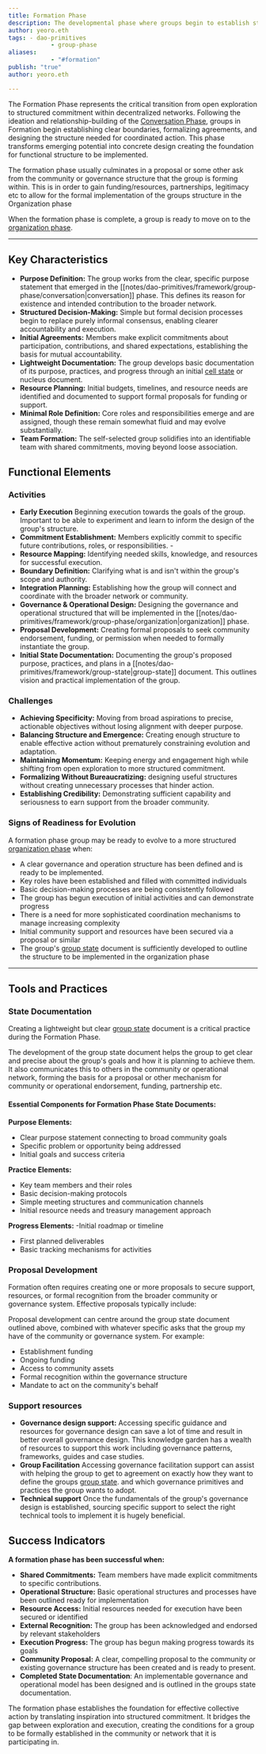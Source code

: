```yaml
---
title: Formation Phase
description: The developmental phase where groups begin to establish structure, initial agreements, and concrete initiatives after the exploratory Conversation phase 
author: yeoro.eth
tags: - dao-primitives 
			- group-phase 
aliases: 
			- "#formation" 
publish: "true"
author: yeoro.eth

---
```


The Formation Phase represents the critical transition from open exploration to structured commitment within decentralized networks. Following the ideation and relationship-building of the [Conversation Phase](notes/dao-primitives/framework/group-phase/conversation.md), groups in Formation begin establishing clear boundaries, formalizing agreements, and designing the structure needed for coordinated action. This phase transforms emerging potential into concrete design creating the foundation for functional structure to be implemented. 

The formation phase usually culminates in a proposal or some other ask from the community or governance structure that the group is forming within. This is in order to gain funding/resources, partnerships, legitimacy etc to allow for the formal implementation of the groups structure in the Organization phase

When the formation phase is complete, a group is ready to move on to the [organization phase](notes/dao-primitives/framework/group-phase/organization.md).




---

## Key Characteristics

* **Purpose Definition:** The group works from the clear, specific purpose statement that emerged in the [[notes/dao-primitives/framework/group-phase/conversation|conversation]] phase. This defines its reason for existence and intended contribution to the broader network. 
* **Structured Decision-Making:** Simple but formal decision processes begin to replace purely informal consensus, enabling clearer accountability and execution. 
* **Initial Agreements:** Members make explicit commitments about participation, contributions, and shared expectations, establishing the basis for mutual accountability. 
* **Lightweight Documentation:** The group develops basic documentation of its purpose, practices, and progress through an initial [cell state](notes/dao-primitives/patterns/collaboration-scale-patterns/cell-state.md) or nucleus document. 
* **Resource Planning:** Initial budgets, timelines, and resource needs are identified and documented to support formal proposals for funding or support. 
* **Minimal Role Definition:** Core roles and responsibilities emerge and are assigned, though these remain somewhat fluid and may evolve substantially. 
* **Team Formation:** The self-selected group solidifies into an identifiable team with shared commitments, moving beyond loose association.



## Functional Elements 

### Activities
- **Early Execution** Beginning execution towards the goals of the group. Important to be able to experiment and learn to inform the design of the group's structure.  
- **Commitment Establishment:** Members explicitly commit to specific future contributions, roles, or responsibilities. - 
- **Resource Mapping:** Identifying needed skills, knowledge, and resources for successful execution. 
- **Boundary Definition:** Clarifying what is and isn't within the group's scope and authority. 
- **Integration Planning:** Establishing how the group will connect and coordinate with the broader network or community.
- **Governance & Operational Design:** Designing the governance and operational structured that will be implemented in the [[notes/dao-primitives/framework/group-phase/organization|organization]] phase. 
- **Proposal Development:** Creating formal proposals to seek community endorsement, funding, or permission when needed to formally instantiate the group.  
- **Initial State Documentation:** Documenting the group's proposed purpose, practices, and plans in a [[notes/dao-primitives/framework/group-state|group-state]] document. This outlines vision and practical implementation of the group.  





### Challenges

- **Achieving Specificity:** Moving from broad aspirations to precise, actionable objectives without losing alignment with deeper purpose.
- **Balancing Structure and Emergence:** Creating enough structure to enable effective action without prematurely constraining evolution and adaptation.
- **Maintaining Momentum:** Keeping energy and engagement high while shifting from open exploration to more structured commitment.
- **Formalizing Without Bureaucratizing:** designing useful structures without creating unnecessary processes that hinder action.
- **Establishing Credibility:** Demonstrating sufficient capability and seriousness to earn support from the broader community.

### Signs of Readiness for Evolution 

A formation phase group may be ready to evolve to a more structured [organization phase](notes/dao-primitives/framework/group-phase/organization.md) when:

- A clear governance and operation structure has been defined and is ready to be implemented.
- Key roles have been established and filled with committed individuals 
- Basic decision-making processes are being consistently followed 
- The group has begun execution of initial activities and can demonstrate progress
- There is a need for more sophisticated coordination mechanisms to manage increasing complexity 
- Initial community support and resources have been secured via a proposal or similar
- The group's [group state](notes/dao-primitives/framework/group-state.md) document is sufficiently developed to outline the structure to be implemented in the organization phase
---

## Tools and Practices 

### State Documentation 

Creating a lightweight but clear [group state](notes/dao-primitives/framework/group-state.md) document is a critical practice during the Formation Phase.

The development of the group state document helps the group to get clear and precise about the group's goals and how it is planning to achieve them. It also communicates this to others in the community or operational network, forming the basis for a proposal or other mechanism for community or operational endorsement, funding, partnership etc. 

#### Essential Components for Formation Phase State Documents: 

**Purpose Elements:** 
- Clear purpose statement connecting to broad community goals 
- Specific problem or opportunity being addressed 
- Initial goals and success criteria 
 
 **Practice Elements:** 
- Key team members and their roles 
- Basic decision-making protocols 
- Simple meeting structures and communication channels 
- Initial resource needs and treasury management approach 

**Progress Elements:** 
-Initial roadmap or timeline 
- First planned deliverables 
- Basic tracking mechanisms for activities

### Proposal Development 

Formation often requires creating one or more proposals to secure support, resources, or formal recognition from the broader community or governance system. Effective proposals typically include: 

Proposal development can centre around the group state document outlined above, combined with whatever specific asks that the group my have of the community or governance system. For example:

- Establishment funding
- Ongoing funding
- Access to community assets
- Formal recognition within the governance structure 
- Mandate to act on the community's behalf


### Support resources 

- **Governance design support:** Accessing specific guidance and resources for governance design can save a lot of time and result in better overall governance design. This knowledge garden has a wealth of resources to support this work including governance patterns, frameworks, guides and case studies. 
- **Group Facilitation** Accessing governance facilitation support can assist with helping the group to get to agreement on exactly how they want to define the groups [group state](notes/dao-primitives/framework/group-state.md). and which governance primitives and practices the group wants to adopt. 
- **Technical support** Once the fundamentals of the group's governance design is established, sourcing specific support to select the right technical tools to implement it is hugely beneficial. 



## Success Indicators 

**A formation phase has been successful when:** 

- **Shared Commitments:** Team members have made explicit commitments to specific contributions.
- **Operational Structure:** Basic operational structures and processes have been outlined ready for implementation  
- **Resource Access:** Initial resources needed for execution have been secured or identified 
- **External Recognition:** The group has been acknowledged and endorsed by relevant stakeholders 
- **Execution Progress:** The group has begun making progress towards its goals
- **Community Proposal:** A clear, compelling proposal to the community or existing governance structure has been created and is ready to present. 
- **Completed State Documentation**: An implementable governance and operational model has been designed and is outlined in the groups state documentation. 

The formation phase establishes the foundation for effective collective action by translating inspiration into structured commitment. It bridges the gap between exploration and execution, creating the conditions for a group to be formally established in the community or network that it is participating in. 



